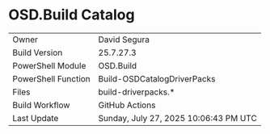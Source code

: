 ﻿# OSD.Build Catalog

| | |
|-|-|
| Owner | David Segura |
| Build Version | 25.7.27.3 |
| PowerShell Module | OSD.Build |
| PowerShell Function | Build-OSDCatalogDriverPacks |
| Files | build-driverpacks.* |
| Build Workflow | GitHub Actions |
| Last Update | Sunday, July 27, 2025 10:06:43 PM UTC |
